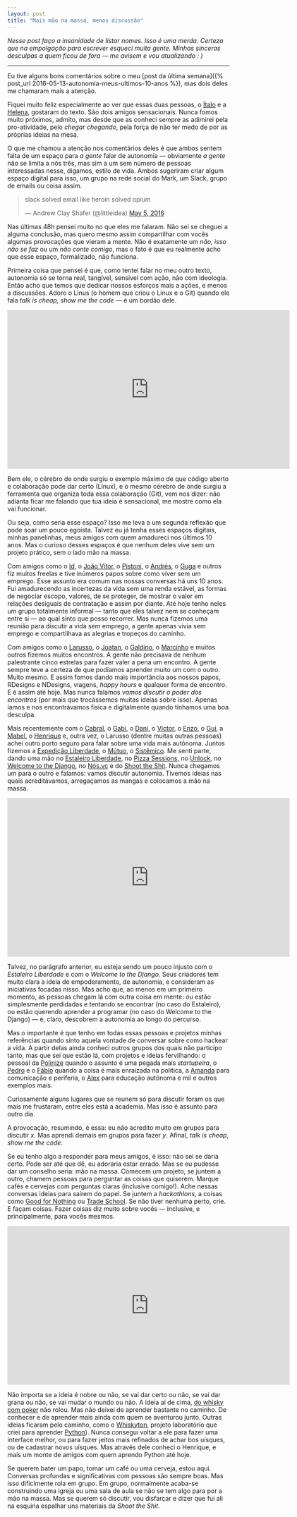 ```yaml
---
layout: post
title: "Mais mão na massa, menos discussão"
---
```


_Nesse post faço a insanidade de listar nomes. Isso é uma merda. Certeza que na empolgação para escrever esqueci muita gente. Minhas sinceras desculpas a quem ficou de fora — me avisem e vou atualizando : )_

* * *

Eu tive alguns bons comentários sobre o meu [post da última semana]({% post_url 2016-05-13-autonomia-meus-ultimos-10-anos %}), mas dois deles me chamaram mais a atenção.  

Fiquei muito feliz especialmente ao ver que essas duas pessoas, o [Ítalo](http://twitter.com/italomen) e a [Helena](http://twitter.com/helenabello), gostaram do texto. São dois amigos sensacionais. Nunca fomos muito próximos, admito, mas desde que as conheci sempre as adimirei pela pro-atividade, pelo _chegar chegando_, pela força de não ter medo de por as próprias ideias na mesa.

O que me chamou a atenção nos comentários deles é que ambos sentem falta de um espaço para _a gente_ falar de autonomia — obviamente _a gente_ não se limita a nós três, mas sim a um sem número de pessoas interessadas nesse, digamos, estilo de vida. Ambos sugeriram criar algum espaço digital para isso, um grupo na rede social do Mark, um Slack, grupo de emails ou coisa assim.

<blockquote class="twitter-tweet" data-lang="en"><p lang="en" dir="ltr">slack solved email like heroin solved opium</p>&mdash; Andrew Clay Shafer (@littleidea) <a href="https://twitter.com/littleidea/status/728103353582903296">May 5, 2016</a></blockquote> <script async src="//platform.twitter.com/widgets.js" charset="utf-8"></script>

Nas últimas 48h pensei muito no que eles me falaram. Não sei se cheguei a alguma conclusão, mas quero mesmo assim compartilhar com vocês algumas provocações que vieram a mente. Não é exatamente um _não, isso não se faz_ ou um _não conte comigo_, mas o fato é que eu realmente acho que esse espaço, formalizado, não funciona.

Primeira coisa que pensei é que, como tentei falar no meu outro texto, autonomia só se torna real, tangível, sensível com ação, não com ideologia. Então acho que temos que dedicar nossos esforços mais a ações, e menos a discussões. Adoro o Linus (o homem que criou o Linux e o Git) quando ele fala _talk is cheap, show me the code_ — é um bordão dele.

<iframe src="https://embed-ssl.ted.com/talks/linus_torvalds_the_mind_behind_linux.html" width="640" height="360" frameborder="0" scrolling="no" webkitAllowFullScreen mozallowfullscreen allowFullScreen></iframe>

Bem ele, o cérebro de onde surgiu o exemplo máximo de que código aberto e colaboração pode dar certo (Linux), e o mesmo cérebro de onde surgiu a ferramenta que organiza toda essa colaboração (Git), vem nos dizer: não adianta ficar me falando que tua ideia é sensacional, me mostre como ela vai funcionar.

Ou seja, como seria esse espaço? Isso me leva a um segunda reflexão que pode soar um pouco egoísta. Talvez eu já tenha esses espaços digitais, minhas panelinhas, meus amigos com quem amadureci nos últimos 10 anos. Mas o curioso desses espaços é que nenhum deles vive sem um projeto prático, sem o lado mão na massa.

Com amigos como o [Id](http://id.etc.br), o [João Vítor](http://www.jvitor.com.br), o [Pistoni](http://fb.com/felipe.pistoni), o [Andrés](http://andresgalante.com), o [Guga](http://fb.com/diogoropelato) e outros fiz muitos freelas e tive inúmeros papos sobre como viver sem um emprego. Esse assunto era comum nas nossas conversas há uns 10 anos. Fui amadurecendo as incertezas da vida sem uma renda estável, as formas de negociar escopo, valores, de se proteger, de mostrar o valor em relações desiguais de contratação e assim por diante. Até hoje tenho neles um grupo totalmente informal — tanto que eles talvez nem se conheçam entre si — ao qual sinto que posso recorrer. Mas nunca fizemos uma reunião para discutir a vida sem emprego, a gente apenas vivia sem emprego e compartilhava as alegrias e tropeços do caminho.

Com amigos como o [Larusso](http://larusso.com.br), o [Joatan](http://fb.com/joatanj), o [Galdino](http://fernandogaldino.com), o [Marcinho](https://lessertruth.wordpress.com) e muitos outros fizemos muitos encontros. A gente não precisava de nenhum palestrante cinco estrelas para fazer valer a pena um encontro. A gente sempre teve a certeza de que podíamos aprender muito um com o outro. Muito mesmo. E assim fomos dando mais importância aos nossos papos, RDesigns e NDesigns, viagens, _happy hours_ e qualquer forma de encontro. E é assim até hoje. Mas nunca falamos _vamos discutir o poder dos encontros_ (por mais que trocássemos muitas ideias sobre isso). Apenas íamos e nos encontrávamos fisica e digitalmente quando tínhamos uma boa desculpa.

Mais recentemente com o [Cabral](http://twitter.com/felipebcabral), o [Gabi](https://about.me/gabgomes), o [Dani](https://github.com/danielweinmann), o [Victor](https://medium.com/@victorhugoreimann/), o [Enzo](http://enzoz.me), o [Gui](https://www.facebook.com/guilacerda86), a [Mabel](http://mabel.ml), o [Henrique](http://henriquebastos.net) e, outra vez, o Larusso (dentre muitas outras pessoas) achei outro porto seguro para falar sobre uma vida mais autônoma. Juntos fizemos a [Expedição Liberdade](http://www.expedicaoliberdade.com.br), o [Mútuo](https://vimeo.com/72760145), o [Sistêmico](http://sistemico.herokuapp.com/). Me senti parte, dando uma mão no [Estaleiro Liberdade](http://estaleiroliberdade.com.br), no [Pizza Sessions](http://pizzasessions.com.br), no [Unlock](http://unlock.fund), no [Welcome to the Django](http://welcometothedjango.com.br), no [Nós.vc](http://nos.vc) e do [Shoot the Shit](http://www.shoottheshit.cc). Nunca chegamos um para o outro e falamos: vamos discutir autonomia. Tivemos ideias nas quais acreditávamos, arregaçamos as mangas e colocamos a mão na massa.

<iframe src="https://player.vimeo.com/video/72760145" width="640" height="360" frameborder="0" webkitallowfullscreen mozallowfullscreen allowfullscreen></iframe>

Talvez, no parágrafo anterior, eu esteja sendo um pouco injusto com o _Estaleiro Liberdade_ e com o _Welcome to the Django_. Seus criadores tem muito clara a ideia de empoderamento, de autonomia, e consideram as iniciativas focadas nisso. Mas acho que, ao menos em um primeiro momento, as pessoas chegam lá com outra coisa em mente: ou estão simplesmente perdidadas e tentando se encontrar (no caso do Estaleiro), ou estão querendo aprender a programar (no caso do Welcome to the Django) — e, claro, descobrem a autonomia ao longo do percurso.

Mas o importante é que tenho em todas essas pessoas e projetos minhas referências quando sinto aquela vontade de conversar sobre como hackear a vida. A partir delas ainda conheci outros grupos dos quais não participo tanto, mas que sei que estão lá, com projetos e ideias fervilhando: o pessoal da [Polinize](https://groups.google.com/forum/#!forum/polinize) quando o assunto é uma pegada mais _startupeira_, o [Pedro](https://www.facebook.com/markun) e o [Fábio](https://twitter.com/luzfcb) quando a coisa é mais enraizada na política, a [Amanda](http://fb.com/amanda.rahra) para comunicação e periferia, o [Alex](http://www.alexbretas.com.br) para educação autônoma e mil e outros exemplos mais.

Curiosamente alguns lugares que se reunem só para discutir foram os que mais me frustaram, entre eles está a academia. Mas isso é assunto para outro dia.

A provocação, resumindo, é essa: eu não acredito muito em grupos para discutir _x_. Mas aprendi demais em grupos para fazer _y_. Afinal, _talk is cheap, show me the code_.

Se eu tenho algo a responder para meus amigos, é isso: não sei se daria certo. Pode ser até que dê, eu adoraria estar errado. Mas se eu pudesse dar um conselho seria: mão na massa. Comecem um projeto, se juntem a outro, chamem pessoas para perguntar as coisas que quiserem. Marque cafés e cervejas com perguntas claras (inclusive comigo!). Ache nessas conversas ideias para saírem do papel. Se juntem a _hackathlons_, a coisas como [Good for Nothing](http://www.goodfornothing.com) ou [Trade School](http://tradeschool.coop). Se não tiver nenhuma perto, crie. E façam coisas. Fazer coisas diz muito sobre vocês — inclusive, e principalmente, para vocês mesmos.

<iframe src="https://player.vimeo.com/video/71544191" width="640" height="360" frameborder="0" webkitallowfullscreen mozallowfullscreen allowfullscreen></iframe>

Não importa se a ideia é nobre ou não, se vai dar certo ou não, se vai dar grana ou não, se vai mudar o mundo ou não. A ideia aí de cima, [do whisky com poker](http://www.nos.vc/pokerwhisky) não rolou. Mas não deixei de aprender bastante no caminho. De conhecer e de aprender mais ainda com quem se aventurou junto. Outras ideias ficaram pelo caminho, como o [Whiskyton](http://whiskyton.herokuapp.com), projeto laboratório que criei para aprender [Python](http://python.org)). Nunca consegui voltar a ele para fazer uma interface melhor, ou para fazer jeitos mais refinados de achar bos uísques, ou de cadastrar novos uísques. Mas através dele conheci o Henrique, e mais um monte de amigos com quem aprendo Python até hoje.

Se querem bater um papo, tomar um café ou uma cerveja, estou aqui. Conversas profundas e significativas com pessoas são sempre boas. Mas isso dificlmente rola em grupo. Em grupo, normalmente acaba-se construindo uma igreja ou uma sala de aula se não se tem algo para por a mão na massa. Mas se querem só discutir, vou disfarçar e dizer que fui ali na esquina espalhar uns materiais da _Shoot the Shit_.
